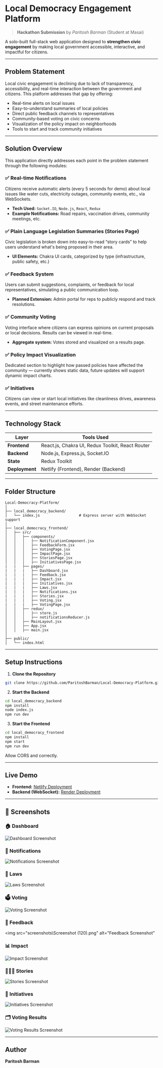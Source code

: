 
# Local Democracy Engagement Platform

> **Hackathon Submission** by *Paritosh Barman* (Student at Masai)

A solo-built full-stack web application designed to **strengthen civic engagement** by making local government accessible, interactive, and impactful for citizens.

---

## Problem Statement

Local civic engagement is declining due to lack of transparency, accessibility, and real-time interaction between the government and citizens. This platform addresses that gap by offering:

- Real-time alerts on local issues
- Easy-to-understand summaries of local policies
- Direct public feedback channels to representatives
- Community-based voting on civic concerns
- Visualization of the policy impact on neighborhoods
- Tools to start and track community initiatives

---

## Solution Overview

This application directly addresses each point in the problem statement through the following modules:

### ✅ Real-time Notifications  
Citizens receive automatic alerts (every 5 seconds for demo) about local issues like water cuts, electricity outages, community events, etc., via WebSockets.

- **Tech Used:** `Socket.IO`, `Node.js`, `React`, `Redux`
- **Example Notifications:** Road repairs, vaccination drives, community meetings, etc.

### ✅ Plain Language Legislation Summaries (Stories Page)  
Civic legislation is broken down into easy-to-read “story cards” to help users understand what's being proposed in their area.

- **UI Elements:** Chakra UI cards, categorized by type (infrastructure, public safety, etc.)

### ✅ Feedback System  
Users can submit suggestions, complaints, or feedback for local representatives, simulating a public communication loop.

- **Planned Extension:** Admin portal for reps to publicly respond and track resolutions.

### ✅ Community Voting  
Voting interface where citizens can express opinions on current proposals or local decisions. Results can be viewed in real-time.

- **Aggregate system:** Votes stored and visualized on a results page.

### ✅ Policy Impact Visualization  
Dedicated section to highlight how passed policies have affected the community — currently shows static data, future updates will support dynamic impact charts.

### ✅ Initiatives  
Citizens can view or start local initiatives like cleanliness drives, awareness events, and street maintenance efforts.

---

## Technology Stack

| Layer        | Tools Used                                                                 |
|--------------|----------------------------------------------------------------------------|
| **Frontend** | React.js, Chakra UI, Redux Toolkit, React Router                     |
| **Backend**  | Node.js, Express.js, Socket.IO                                             |
| **State**    | Redux Toolkit                                                              |
| **Deployment** | Netlify (Frontend), Render (Backend)                                   |

---

## Folder Structure

```
Local-Democracy-Platform/
│
├── local_democracy_backend/
│   └── index.js                  # Express server with WebSocket support
│
├── local_democracy_frontend/
│   ├── src/
│   │   ├── components/
│   │   │   ├── NotificationComponent.jsx
│   │   │   ├── FeedbackForm.jsx
│   │   │   ├── VotingPage.jsx
│   │   │   ├── ImpactPage.jsx
│   │   │   ├── StoriesPage.jsx
│   │   │   ├── InitiativesPage.jsx
|   |   ├── pages/
|   |   |   ├── Dashboard.jsx
|   |   |   ├── Feedback.jsx
|   |   |   ├── Impact.jsx
|   |   |   ├── Initiatives.jsx
|   |   |   ├── Laws.jsx
|   |   |   ├── Notifications.jsx
|   |   |   ├── Stories.jsx
|   |   |   ├── Voting.jsx
|   |   |   ├── VotingPage.jsx
│   │   ├── redux/
│   │   │   ├── store.js
│   │   │   ├── notificationsReducer.js
│   │   ├── MainLayout.jsx
│   │   ├── App.jsx
│   │   ├── main.jsx
│
├── public/
│   └── index.html
```

---

## Setup Instructions

1. **Clone the Repository**

```bash
git clone https://github.com/ParitoshBarman/Local-Democracy-Platform.git

```

2. **Start the Backend**

```bash
cd local_democracy_backend
npm install
node index.js
npm run dev
```

3. **Start the Frontend**

```bash
cd local_democracy_frontend
npm install
npm start
npm run dev
```

Allow CORS and correctly.

---

## Live Demo

- **Frontend:** [Netlify Deployment](https://local-democracy-platform.netlify.app)
- **Backend (WebSocket):** [Render Deployment](https://local-democracy-platform.onrender.com)

---

## 📸 Screenshots

### 🏠 Dashboard
<img src="screenshots\Screenshot (116).png" alt="Dashboard Screenshot">

### 🔔 Notifications
<img src="screenshots\Screenshot (117).png" alt="Notifications Screenshot">

### 📜 Laws
<img src="screenshots\Screenshot (118).png" alt="Laws Screenshot">

### 🗳️ Voting
<img src="screenshots\Screenshot (119).png" alt="Voting Screenshot">

### 💬 Feedback
<img src="screenshots\Screenshot (120).png" alt="Feedback Screenshot"

### 📊 Impact
<img src="screenshots\Screenshot (121).png" alt="Impact Screenshot">

### 🧑‍🤝‍🧑 Stories
<img src="screenshots\Screenshot (122).png" alt="Stories Screenshot">

### 🌱 Initiatives
<img src="screenshots\Screenshot (123).png" alt="Initiatives Screenshot">

### 🗂️ Voting Results
<img src="screenshots\Screenshot (124).png" alt="Voting Results Screenshot">


---

## Author

**Paritosh Barman**  

